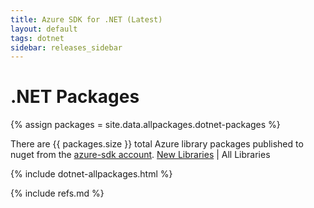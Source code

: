 ```yaml
---
title: Azure SDK for .NET (Latest)
layout: default
tags: dotnet
sidebar: releases_sidebar
---
```

# .NET Packages

{% assign packages = site.data.allpackages.dotnet-packages %}

There are {{ packages.size }} total Azure library packages published to nuget from the [azure-sdk account](https://www.nuget.org/profiles/azure-sdk).
[New Libraries](../latest/dotnet.md) | All Libraries

{% include dotnet-allpackages.html %}

{% include refs.md %}
